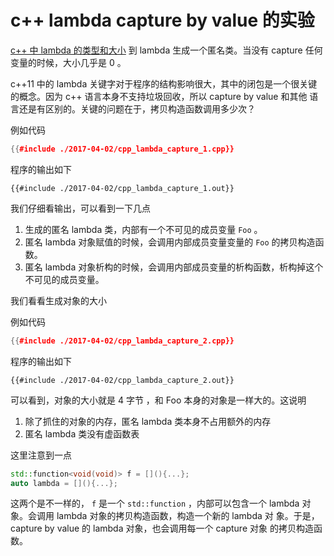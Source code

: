 # c++ lambda capture by value 的实验



[c++ 中 lambda 的类型和大小](2017-03-26-c++-中-lambda-的类型和大小.html)
到 lambda 生成一个匿名类。当没有 capture 任何变量的时候，大小几乎是 0
。


c++11 中的 lambda 关键字对于程序的结构影响很大，其中的闭包是一个很关键
的概念。因为 c++ 语言本身不支持垃圾回收，所以 capture by value 和其他
语言还是有区别的。关键的问题在于，拷贝构造函数调用多少次？



例如代码

```cpp
{{#include ./2017-04-02/cpp_lambda_capture_1.cpp}}
```

程序的输出如下

```text
{{#include ./2017-04-02/cpp_lambda_capture_1.out}}
```


我们仔细看输出，可以看到一下几点

1. 生成的匿名 lambda 类，内部有一个不可见的成员变量 `Foo` 。
2. 匿名 lambda 对象赋值的时候，会调用内部成员变量变量的 `Foo` 的拷贝构造函数。
3. 匿名 lambda 对象析构的时候，会调用内部成员变量的析构函数，析构掉这个不可见的成员变量。


我们看看生成对象的大小

例如代码

```cpp
{{#include ./2017-04-02/cpp_lambda_capture_2.cpp}}
```

程序的输出如下

```text
{{#include ./2017-04-02/cpp_lambda_capture_2.out}}
```

可以看到，对象的大小就是 4 字节 ，和 Foo 本身的对象是一样大的。这说明

1. 除了抓住的对象的内存，匿名 lambda 类本身不占用额外的内存
2. 匿名 lambda 类没有虚函数表


这里注意到一点

```cpp
std::function<void(void)> f = [](){...};
auto lambda = [](){...};

```

这两个是不一样的， `f` 是一个 `std::function` ，内部可以包含一个
lambda 对象。会调用 lambda 对象的拷贝构造函数，构造一个新的 lambda 对
象。于是，capture by value 的 lambda 对象，也会调用每一个 capture 对象
的拷贝构造函数。
